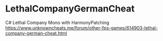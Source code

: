 # LethalCompanyGermanCheat
C# Lethal Company Mono with HarmonyPatching
https://www.unknowncheats.me/forum/other-fps-games/614903-lethal-company-german-cheat.html
